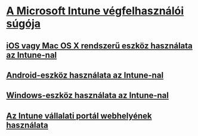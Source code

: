 # [A Microsoft Intune végfelhasználói súgója]()
## [iOS vagy Mac OS X rendszerű eszköz használata az Intune-nal](using-your-ios-or-mac-os-x-device-with-intune.md)
## [Android-eszköz használata az Intune-nal](using-your-android-device-with-intune.md)
## [Windows-eszköz használata az Intune-nal](using-your-windows-device-with-intune.md)
## [Az Intune vállalati portál webhelyének használata](using-the-intune-company-portal-website.md)


<!--HONumber=Jul16_HO3-->


